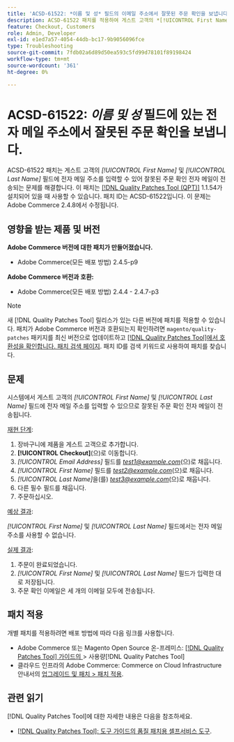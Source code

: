 ```yaml
---
title: 'ACSD-61522: *이름 및 성* 필드의 이메일 주소에서 잘못된 주문 확인을 보냅니다.'
description: ACSD-61522 패치를 적용하여 게스트 고객의 *[!UICONTROL First Name]* 및 *[!UICONTROL Last Name]* 필드에 이메일 주소를 입력할 수 있어 잘못된 주문 확인 이메일이 전송되는 Adobe Commerce 문제를 해결합니다.
feature: Checkout, Customers
role: Admin, Developer
exl-id: e1ed7a57-4054-44db-bc17-9b9056096fce
type: Troubleshooting
source-git-commit: 7fdb02a6d89d50ea593c5fd99d78101f89198424
workflow-type: tm+mt
source-wordcount: '361'
ht-degree: 0%

---
```


# ACSD-61522: *이름 및 성* 필드에 있는 전자 메일 주소에서 잘못된 주문 확인을 보냅니다.

ACSD-61522 패치는 게스트 고객의 *[!UICONTROL First Name]* 및 *[!UICONTROL Last Name]* 필드에 전자 메일 주소를 입력할 수 있어 잘못된 주문 확인 전자 메일이 전송되는 문제를 해결합니다. 이 패치는 [[!DNL Quality Patches Tool (QPT)]](/help/tools/quality-patches-tool/quality-patches-tool-to-self-serve-quality-patches.md) 1.1.54가 설치되어 있을 때 사용할 수 있습니다. 패치 ID는 ACSD-61522입니다. 이 문제는 Adobe Commerce 2.4.8에서 수정됩니다.

## 영향을 받는 제품 및 버전

**Adobe Commerce 버전에 대한 패치가 만들어졌습니다.**

* Adobe Commerce(모든 배포 방법) 2.4.5-p9

**Adobe Commerce 버전과 호환:**

* Adobe Commerce(모든 배포 방법) 2.4.4 - 2.4.7-p3

>[!NOTE]
>
>새 [!DNL Quality Patches Tool] 릴리스가 있는 다른 버전에 패치를 적용할 수 있습니다. 패치가 Adobe Commerce 버전과 호환되는지 확인하려면 `magento/quality-patches` 패키지를 최신 버전으로 업데이트하고 [[!DNL Quality Patches Tool]에서 호환성을 확인합니다. 패치 검색 페이지](https://experienceleague.adobe.com/tools/commerce-quality-patches/index.html?lang=ko). 패치 ID를 검색 키워드로 사용하여 패치를 찾습니다.

## 문제

시스템에서 게스트 고객의 *[!UICONTROL First Name]* 및 *[!UICONTROL Last Name]* 필드에 전자 메일 주소를 입력할 수 있으므로 잘못된 주문 확인 전자 메일이 전송됩니다.

<u>재현 단계</u>:

1. 장바구니에 제품을 게스트 고객으로 추가합니다.
1. **[!UICONTROL Checkout]**(으)로 이동합니다.
1. *[!UICONTROL Email Address]* 필드를 *test1@example.com*(으)로 채웁니다.
1. *[!UICONTROL First Name]* 필드를 *<test2@example.com>*(으)로 채웁니다.
1. *[!UICONTROL Last Name]*&#x200B;을(를) *<test3@example.com>*(으)로 채웁니다.
1. 다른 필수 필드를 채웁니다.
1. 주문하십시오.

<u>예상 결과</u>:

*[!UICONTROL First Name]* 및 *[!UICONTROL Last Name]* 필드에서는 전자 메일 주소를 사용할 수 없습니다.

<u>실제 결과</u>:

1. 주문이 완료되었습니다.
1. *[!UICONTROL First Name]* 및 *[!UICONTROL Last Name]* 필드가 입력한 대로 저장됩니다.
1. 주문 확인 이메일은 세 개의 이메일 모두에 전송됩니다.

## 패치 적용

개별 패치를 적용하려면 배포 방법에 따라 다음 링크를 사용합니다.

* Adobe Commerce 또는 Magento Open Source 온-프레미스: [[!DNL Quality Patches Tool]  가이드의 ](/help/tools/quality-patches-tool/usage.md)> 사용량[!DNL Quality Patches Tool]
* 클라우드 인프라의 Adobe Commerce: Commerce on Cloud Infrastructure 안내서의 [업그레이드 및 패치 > 패치 적용](https://experienceleague.adobe.com/docs/commerce-cloud-service/user-guide/develop/upgrade/apply-patches.html?lang=ko).

## 관련 읽기

[!DNL Quality Patches Tool]에 대한 자세한 내용은 다음을 참조하세요.

* [[!DNL Quality Patches Tool]: 도구 가이드의 품질 패치용 셀프서비스 도구](/help/tools/quality-patches-tool/quality-patches-tool-to-self-serve-quality-patches.md).
